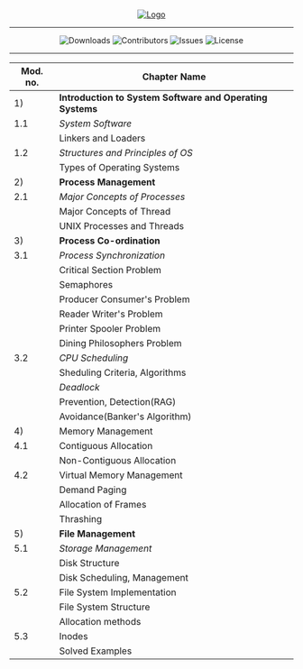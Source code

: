 <br/>
<p align="center">
  <a href="https://github.com/Dare-marvel/Operating-Systems">
    <img src="https://raw.githubusercontent.com/Dare-marvel/Operating-Systems/main/Images/Operating%20Systems.png" alt="Logo">
  </a>
</p>

<hr>

<p align="center" >

<img src="https://img.shields.io/github/downloads/Dare-marvel/Operating-Systems/total" alt="Downloads" />
<img src="https://img.shields.io/github/contributors/Dare-marvel/Operating-Systems?color=dark-green" alt="Contributors" />
<img src="https://img.shields.io/github/issues/Dare-marvel/Operating-Systems" alt="Issues" />
<img src="https://img.shields.io/github/license/Dare-marvel/Operating-Systems" alt="License" />

</p>
<hr>


|Mod. no.| Chapter Name |
|----|-----|
|1)   |  **Introduction to System Software and Operating Systems** |
| 1.1 | _System Software_ |
|     | Linkers and Loaders |
| 1.2 | _Structures and Principles of OS_ |
|     | Types of Operating Systems |
|2)   | **Process Management** |
| 2.1 | _Major Concepts of Processes_ |
|     | Major Concepts of Thread |
|     | UNIX Processes and Threads |
|3)   | **Process Co-ordination** |
| 3.1 | _Process Synchronization_ |
|     | Critical Section Problem |
|     | Semaphores |
|     | Producer Consumer's Problem|
|     | Reader Writer's Problem |
|     | Printer Spooler Problem |
|     | Dining Philosophers Problem |
| 3.2 | _CPU Scheduling_ |
|     | Sheduling Criteria, Algorithms |
|     | _Deadlock_ |
|     | Prevention, Detection(RAG) |
|     | Avoidance(Banker's Algorithm) |
|4)   | Memory Management |
| 4.1 | Contiguous Allocation |
|     | Non-Contiguous Allocation  |
| 4.2 | Virtual Memory Management |
|     | Demand Paging |
|     | Allocation of Frames|
|     | Thrashing |
|5)   | **File Management** |
| 5.1 | _Storage Management_ |
|     | Disk Structure |
|     | Disk Scheduling, Management |
| 5.2 | File System Implementation|
|     | File System Structure |
|     | Allocation methods |
| 5.3 | Inodes |
|     | Solved Examples|
